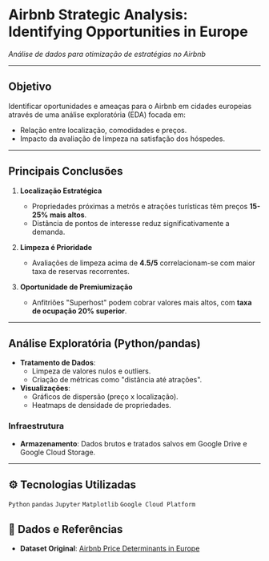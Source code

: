 #  Airbnb Strategic Analysis: Identifying Opportunities in Europe  
*Análise de dados para otimização de estratégias no Airbnb*  

---

## Objetivo  
Identificar oportunidades e ameaças para o Airbnb em cidades europeias através de uma análise exploratória (EDA) focada em:  
- Relação entre localização, comodidades e preços.  
- Impacto da avaliação de limpeza na satisfação dos hóspedes.  

---

##  Principais Conclusões  
1. **Localização Estratégica**  
   - Propriedades próximas a metrôs e atrações turísticas têm preços **15-25% mais altos**.  
   - Distância de pontos de interesse reduz significativamente a demanda.  

2. **Limpeza é Prioridade**  
   - Avaliações de limpeza acima de **4.5/5** correlacionam-se com maior taxa de reservas recorrentes.  

3. **Oportunidade de Premiumização**  
   - Anfitriões "Superhost" podem cobrar valores mais altos, com **taxa de ocupação 20% superior**.  

---
 
## Análise Exploratória (Python/pandas)  
- **Tratamento de Dados**:  
  - Limpeza de valores nulos e outliers.  
  - Criação de métricas como "distância até atrações".  
- **Visualizações**:  
  - Gráficos de dispersão (preço x localização).  
  - Heatmaps de densidade de propriedades.  

### Infraestrutura  
- **Armazenamento**: Dados brutos e tratados salvos em Google Drive e Google Cloud Storage.  

---

## ⚙️ Tecnologias Utilizadas  
`Python` `pandas` `Jupyter` `Matplotlib` `Google Cloud Platform`  
## 📌 Dados e Referências  
- **Dataset Original**: [Airbnb Price Determinants in Europe](https://www.kaggle.com/datasets/thedevastator/airbnb-price-determinants-in-europe)  
